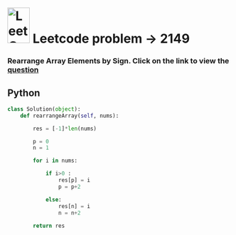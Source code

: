 # <img src="https://leetcode.com/_next/static/images/logo-ff2b712834cf26bf50a5de58ee27bcef.png" alt="LeetCode Logo" width="50" height="80"> Leetcode problem -> 2149


###  Rearrange Array Elements by Sign. Click on the link to view the  [question](https://leetcode.com/problems/rearrange-array-elements-by-sign/?envType=daily-question&envId=2024-02-14)

## Python

```python
class Solution(object):
    def rearrangeArray(self, nums):

        res = [-1]*len(nums)

        p = 0
        n = 1

        for i in nums:

            if i>0 :
                res[p] = i
                p = p+2

            else:
                res[n] = i
                n = n+2
        
        return res

```